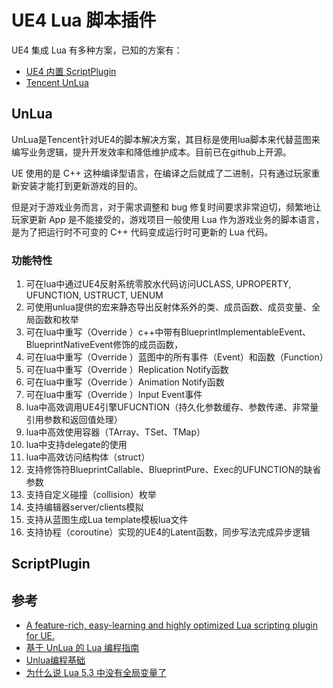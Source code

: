 # UE4 Lua 脚本插件

UE4 集成 Lua 有多种方案，已知的方案有：

- [UE4 内置 ScriptPlugin](https://github.com/erikluo/UnrealEngine/tree/4.23/Engine/Plugins/ScriptPlugin)
- [Tencent UnLua](https://github.com/Tencent/UnLua)


## UnLua

UnLua是Tencent针对UE4的脚本解决方案，其目标是使用lua脚本来代替蓝图来编写业务逻辑，提升开发效率和降低维护成本。目前已在github上开源。

UE 使用的是 C++ 这种编译型语言，在编译之后就成了二进制，只有通过玩家重新安装才能打到更新游戏的目的。

但是对于游戏业务而言，对于需求调整和 bug 修复时间要求非常迫切，频繁地让玩家更新 App 是不能接受的，游戏项目一般使用 Lua 作为游戏业务的脚本语言，是为了把运行时不可变的 C++ 代码变成运行时可更新的 Lua 代码。


### 功能特性

1. 可在lua中通过UE4反射系统零胶水代码访问UCLASS, UPROPERTY, UFUNCTION, USTRUCT, UENUM
2. 可使用unlua提供的宏来静态导出反射体系外的类、成员函数、成员变量、全局函数和枚举
3. 可在lua中重写（Override ）c++中带有BlueprintImplementableEvent、BlueprintNativeEvent修饰的成员函数，
4. 可在lua中重写（Override ）蓝图中的所有事件（Event）和函数（Function）
5. 可在lua中重写（Override ）Replication Notify函数
6. 可在lua中重写（Override ）Animation Notify函数
7. 可在lua中重写（Override ）Input Event事件
8. lua中高效调用UE4引擎UFUCNTION（持久化参数缓存、参数传递、非常量引用参数和返回值处理）
9. lua中高效使用容器（TArray、TSet、TMap）
10. lua中支持delegate的使用
11. lua中高效访问结构体（struct）
12. 支持修饰符BlueprintCallable、BlueprintPure、Exec的UFUNCTION的缺省参数
13. 支持自定义碰撞（collision）枚举
14. 支持编辑器server/clients模拟
15. 支持从蓝图生成Lua template模板lua文件
16. 支持协程（coroutine）实现的UE4的Latent函数，同步写法完成异步逻辑

## ScriptPlugin

## 参考

- [A feature-rich, easy-learning and highly optimized Lua scripting plugin for UE.](https://github.com/Tencent/UnLua)
- [基于 UnLua 的 Lua 编程指南](https://ue5wiki.com/wiki/36659/)
- [Unlua编程基础](https://www.cnblogs.com/kekec/p/15110742.html)
- [为什么说 Lua 5.3 中没有全局变量了](https://luyuhuang.tech/2020/03/20/lua53-environment.html)

